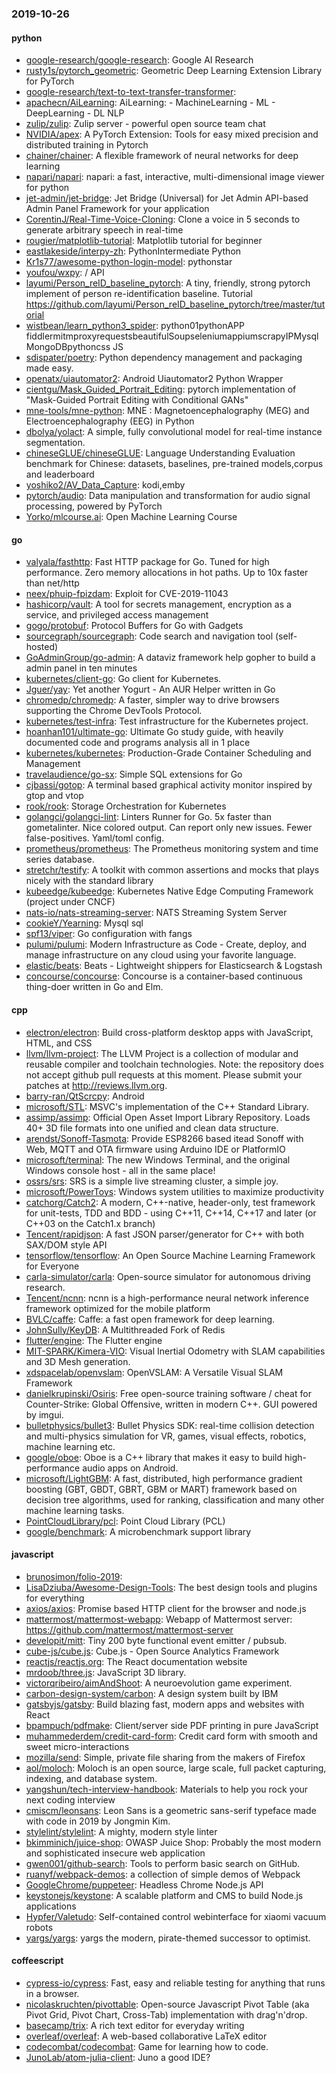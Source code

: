 ### 2019-10-26

#### python
* [google-research/google-research](https://github.com/google-research/google-research): Google AI Research
* [rusty1s/pytorch_geometric](https://github.com/rusty1s/pytorch_geometric): Geometric Deep Learning Extension Library for PyTorch
* [google-research/text-to-text-transfer-transformer](https://github.com/google-research/text-to-text-transfer-transformer): 
* [apachecn/AiLearning](https://github.com/apachecn/AiLearning): AiLearning:  - MachineLearning - ML - DeepLearning - DL NLP
* [zulip/zulip](https://github.com/zulip/zulip): Zulip server - powerful open source team chat
* [NVIDIA/apex](https://github.com/NVIDIA/apex): A PyTorch Extension: Tools for easy mixed precision and distributed training in Pytorch
* [chainer/chainer](https://github.com/chainer/chainer): A flexible framework of neural networks for deep learning
* [napari/napari](https://github.com/napari/napari): napari: a fast, interactive, multi-dimensional image viewer for python
* [jet-admin/jet-bridge](https://github.com/jet-admin/jet-bridge): Jet Bridge (Universal) for Jet Admin  API-based Admin Panel Framework for your application
* [CorentinJ/Real-Time-Voice-Cloning](https://github.com/CorentinJ/Real-Time-Voice-Cloning): Clone a voice in 5 seconds to generate arbitrary speech in real-time
* [rougier/matplotlib-tutorial](https://github.com/rougier/matplotlib-tutorial): Matplotlib tutorial for beginner
* [eastlakeside/interpy-zh](https://github.com/eastlakeside/interpy-zh): PythonIntermediate Python 
* [Kr1s77/awesome-python-login-model](https://github.com/Kr1s77/awesome-python-login-model): pythonstar
* [youfou/wxpy](https://github.com/youfou/wxpy):  /  API 
* [layumi/Person_reID_baseline_pytorch](https://github.com/layumi/Person_reID_baseline_pytorch): A tiny, friendly, strong pytorch implement of person re-identification baseline. Tutorial https://github.com/layumi/Person_reID_baseline_pytorch/tree/master/tutorial
* [wistbean/learn_python3_spider](https://github.com/wistbean/learn_python3_spider): python01pythonAPP fiddlermitmproxyrequestsbeautifulSoupseleniumappiumscrapyIPMysqlMongoDBpythoncss JS
* [sdispater/poetry](https://github.com/sdispater/poetry): Python dependency management and packaging made easy.
* [openatx/uiautomator2](https://github.com/openatx/uiautomator2): Android Uiautomator2 Python Wrapper
* [cientgu/Mask_Guided_Portrait_Editing](https://github.com/cientgu/Mask_Guided_Portrait_Editing): pytorch implementation of "Mask-Guided Portrait Editing with Conditional GANs"
* [mne-tools/mne-python](https://github.com/mne-tools/mne-python): MNE : Magnetoencephalography (MEG) and Electroencephalography (EEG) in Python
* [dbolya/yolact](https://github.com/dbolya/yolact): A simple, fully convolutional model for real-time instance segmentation.
* [chineseGLUE/chineseGLUE](https://github.com/chineseGLUE/chineseGLUE): Language Understanding Evaluation benchmark for Chinese: datasets, baselines, pre-trained models,corpus and leaderboard
* [yoshiko2/AV_Data_Capture](https://github.com/yoshiko2/AV_Data_Capture): kodi,emby
* [pytorch/audio](https://github.com/pytorch/audio): Data manipulation and transformation for audio signal processing, powered by PyTorch
* [Yorko/mlcourse.ai](https://github.com/Yorko/mlcourse.ai): Open Machine Learning Course

#### go
* [valyala/fasthttp](https://github.com/valyala/fasthttp): Fast HTTP package for Go. Tuned for high performance. Zero memory allocations in hot paths. Up to 10x faster than net/http
* [neex/phuip-fpizdam](https://github.com/neex/phuip-fpizdam): Exploit for CVE-2019-11043
* [hashicorp/vault](https://github.com/hashicorp/vault): A tool for secrets management, encryption as a service, and privileged access management
* [gogo/protobuf](https://github.com/gogo/protobuf): Protocol Buffers for Go with Gadgets
* [sourcegraph/sourcegraph](https://github.com/sourcegraph/sourcegraph): Code search and navigation tool (self-hosted)
* [GoAdminGroup/go-admin](https://github.com/GoAdminGroup/go-admin): A dataviz framework help gopher to build a admin panel in ten minutes
* [kubernetes/client-go](https://github.com/kubernetes/client-go): Go client for Kubernetes.
* [Jguer/yay](https://github.com/Jguer/yay): Yet another Yogurt - An AUR Helper written in Go
* [chromedp/chromedp](https://github.com/chromedp/chromedp): A faster, simpler way to drive browsers supporting the Chrome DevTools Protocol.
* [kubernetes/test-infra](https://github.com/kubernetes/test-infra): Test infrastructure for the Kubernetes project.
* [hoanhan101/ultimate-go](https://github.com/hoanhan101/ultimate-go): Ultimate Go study guide, with heavily documented code and programs analysis all in 1 place 
* [kubernetes/kubernetes](https://github.com/kubernetes/kubernetes): Production-Grade Container Scheduling and Management
* [travelaudience/go-sx](https://github.com/travelaudience/go-sx): Simple SQL extensions for Go
* [cjbassi/gotop](https://github.com/cjbassi/gotop): A terminal based graphical activity monitor inspired by gtop and vtop
* [rook/rook](https://github.com/rook/rook): Storage Orchestration for Kubernetes
* [golangci/golangci-lint](https://github.com/golangci/golangci-lint): Linters Runner for Go. 5x faster than gometalinter. Nice colored output. Can report only new issues. Fewer false-positives. Yaml/toml config.
* [prometheus/prometheus](https://github.com/prometheus/prometheus): The Prometheus monitoring system and time series database.
* [stretchr/testify](https://github.com/stretchr/testify): A toolkit with common assertions and mocks that plays nicely with the standard library
* [kubeedge/kubeedge](https://github.com/kubeedge/kubeedge): Kubernetes Native Edge Computing Framework (project under CNCF)
* [nats-io/nats-streaming-server](https://github.com/nats-io/nats-streaming-server): NATS Streaming System Server
* [cookieY/Yearning](https://github.com/cookieY/Yearning):  Mysql sql
* [spf13/viper](https://github.com/spf13/viper): Go configuration with fangs
* [pulumi/pulumi](https://github.com/pulumi/pulumi): Modern Infrastructure as Code - Create, deploy, and manage infrastructure on any cloud using your favorite language.
* [elastic/beats](https://github.com/elastic/beats):  Beats - Lightweight shippers for Elasticsearch & Logstash
* [concourse/concourse](https://github.com/concourse/concourse): Concourse is a container-based continuous thing-doer written in Go and Elm.

#### cpp
* [electron/electron](https://github.com/electron/electron): Build cross-platform desktop apps with JavaScript, HTML, and CSS
* [llvm/llvm-project](https://github.com/llvm/llvm-project): The LLVM Project is a collection of modular and reusable compiler and toolchain technologies. Note: the repository does not accept github pull requests at this moment. Please submit your patches at http://reviews.llvm.org.
* [barry-ran/QtScrcpy](https://github.com/barry-ran/QtScrcpy): Android
* [microsoft/STL](https://github.com/microsoft/STL): MSVC's implementation of the C++ Standard Library.
* [assimp/assimp](https://github.com/assimp/assimp): Official Open Asset Import Library Repository. Loads 40+ 3D file formats into one unified and clean data structure.
* [arendst/Sonoff-Tasmota](https://github.com/arendst/Sonoff-Tasmota): Provide ESP8266 based itead Sonoff with Web, MQTT and OTA firmware using Arduino IDE or PlatformIO
* [microsoft/terminal](https://github.com/microsoft/terminal): The new Windows Terminal, and the original Windows console host - all in the same place!
* [ossrs/srs](https://github.com/ossrs/srs): SRS is a simple live streaming cluster, a simple joy.
* [microsoft/PowerToys](https://github.com/microsoft/PowerToys): Windows system utilities to maximize productivity
* [catchorg/Catch2](https://github.com/catchorg/Catch2): A modern, C++-native, header-only, test framework for unit-tests, TDD and BDD - using C++11, C++14, C++17 and later (or C++03 on the Catch1.x branch)
* [Tencent/rapidjson](https://github.com/Tencent/rapidjson): A fast JSON parser/generator for C++ with both SAX/DOM style API
* [tensorflow/tensorflow](https://github.com/tensorflow/tensorflow): An Open Source Machine Learning Framework for Everyone
* [carla-simulator/carla](https://github.com/carla-simulator/carla): Open-source simulator for autonomous driving research.
* [Tencent/ncnn](https://github.com/Tencent/ncnn): ncnn is a high-performance neural network inference framework optimized for the mobile platform
* [BVLC/caffe](https://github.com/BVLC/caffe): Caffe: a fast open framework for deep learning.
* [JohnSully/KeyDB](https://github.com/JohnSully/KeyDB): A Multithreaded Fork of Redis
* [flutter/engine](https://github.com/flutter/engine): The Flutter engine
* [MIT-SPARK/Kimera-VIO](https://github.com/MIT-SPARK/Kimera-VIO): Visual Inertial Odometry with SLAM capabilities and 3D Mesh generation.
* [xdspacelab/openvslam](https://github.com/xdspacelab/openvslam): OpenVSLAM: A Versatile Visual SLAM Framework
* [danielkrupinski/Osiris](https://github.com/danielkrupinski/Osiris): Free open-source training software / cheat for Counter-Strike: Global Offensive, written in modern C++. GUI powered by imgui.
* [bulletphysics/bullet3](https://github.com/bulletphysics/bullet3): Bullet Physics SDK: real-time collision detection and multi-physics simulation for VR, games, visual effects, robotics, machine learning etc.
* [google/oboe](https://github.com/google/oboe): Oboe is a C++ library that makes it easy to build high-performance audio apps on Android.
* [microsoft/LightGBM](https://github.com/microsoft/LightGBM): A fast, distributed, high performance gradient boosting (GBT, GBDT, GBRT, GBM or MART) framework based on decision tree algorithms, used for ranking, classification and many other machine learning tasks.
* [PointCloudLibrary/pcl](https://github.com/PointCloudLibrary/pcl): Point Cloud Library (PCL)
* [google/benchmark](https://github.com/google/benchmark): A microbenchmark support library

#### javascript
* [brunosimon/folio-2019](https://github.com/brunosimon/folio-2019): 
* [LisaDziuba/Awesome-Design-Tools](https://github.com/LisaDziuba/Awesome-Design-Tools): The best design tools and plugins for everything 
* [axios/axios](https://github.com/axios/axios): Promise based HTTP client for the browser and node.js
* [mattermost/mattermost-webapp](https://github.com/mattermost/mattermost-webapp): Webapp of Mattermost server: https://github.com/mattermost/mattermost-server
* [developit/mitt](https://github.com/developit/mitt):  Tiny 200 byte functional event emitter / pubsub.
* [cube-js/cube.js](https://github.com/cube-js/cube.js):  Cube.js - Open Source Analytics Framework
* [reactjs/reactjs.org](https://github.com/reactjs/reactjs.org): The React documentation website
* [mrdoob/three.js](https://github.com/mrdoob/three.js): JavaScript 3D library.
* [victorqribeiro/aimAndShoot](https://github.com/victorqribeiro/aimAndShoot): A neuroevolution game experiment.
* [carbon-design-system/carbon](https://github.com/carbon-design-system/carbon): A design system built by IBM
* [gatsbyjs/gatsby](https://github.com/gatsbyjs/gatsby): Build blazing fast, modern apps and websites with React
* [bpampuch/pdfmake](https://github.com/bpampuch/pdfmake): Client/server side PDF printing in pure JavaScript
* [muhammederdem/credit-card-form](https://github.com/muhammederdem/credit-card-form): Credit card form with smooth and sweet micro-interactions
* [mozilla/send](https://github.com/mozilla/send): Simple, private file sharing from the makers of Firefox
* [aol/moloch](https://github.com/aol/moloch): Moloch is an open source, large scale, full packet capturing, indexing, and database system.
* [yangshun/tech-interview-handbook](https://github.com/yangshun/tech-interview-handbook):  Materials to help you rock your next coding interview
* [cmiscm/leonsans](https://github.com/cmiscm/leonsans): Leon Sans is a geometric sans-serif typeface made with code in 2019 by Jongmin Kim.
* [stylelint/stylelint](https://github.com/stylelint/stylelint): A mighty, modern style linter
* [bkimminich/juice-shop](https://github.com/bkimminich/juice-shop): OWASP Juice Shop: Probably the most modern and sophisticated insecure web application
* [gwen001/github-search](https://github.com/gwen001/github-search): Tools to perform basic search on GitHub.
* [ruanyf/webpack-demos](https://github.com/ruanyf/webpack-demos): a collection of simple demos of Webpack
* [GoogleChrome/puppeteer](https://github.com/GoogleChrome/puppeteer): Headless Chrome Node.js API
* [keystonejs/keystone](https://github.com/keystonejs/keystone): A scalable platform and CMS to build Node.js applications
* [Hypfer/Valetudo](https://github.com/Hypfer/Valetudo): Self-contained control webinterface for xiaomi vacuum robots
* [yargs/yargs](https://github.com/yargs/yargs): yargs the modern, pirate-themed successor to optimist.

#### coffeescript
* [cypress-io/cypress](https://github.com/cypress-io/cypress): Fast, easy and reliable testing for anything that runs in a browser.
* [nicolaskruchten/pivottable](https://github.com/nicolaskruchten/pivottable): Open-source Javascript Pivot Table (aka Pivot Grid, Pivot Chart, Cross-Tab) implementation with drag'n'drop.
* [basecamp/trix](https://github.com/basecamp/trix): A rich text editor for everyday writing
* [overleaf/overleaf](https://github.com/overleaf/overleaf): A web-based collaborative LaTeX editor
* [codecombat/codecombat](https://github.com/codecombat/codecombat): Game for learning how to code.
* [JunoLab/atom-julia-client](https://github.com/JunoLab/atom-julia-client): Juno a good IDE?
